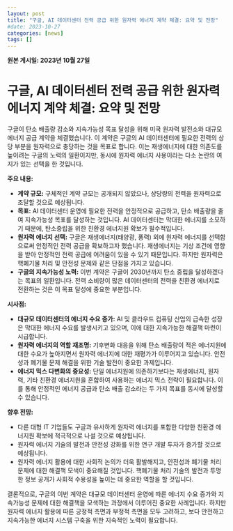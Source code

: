 ```yaml
---
layout: post
title: "구글, AI 데이터센터 전력 공급 위한 원자력 에너지 계약 체결: 요약 및 전망"
#date: 2023-10-27
categories: [news]
tags: []
---
```


**원본 게시일: 2023년 10월 27일**

# 구글, AI 데이터센터 전력 공급 위한 원자력 에너지 계약 체결: 요약 및 전망

구글이 탄소 배출량 감소와 지속가능성 목표 달성을 위해 미국 원자력 발전소와 대규모 에너지 공급 계약을 체결했습니다.  이 계약은 구글의 AI 데이터센터에 필요한 전력의 상당 부분을 원자력으로 충당하는 것을 목표로 합니다.  이는 재생에너지에 대한 의존도를 높이려는 구글의 노력의 일환이지만, 동시에 원자력 에너지 사용이라는 다소 논란의 여지가 있는 선택을 한 것입니다.

**주요 내용:**

* **계약 규모:**  구체적인 계약 규모는 공개되지 않았으나, 상당량의 전력을 원자력으로 조달할 것으로 예상됩니다.
* **목표:**  AI 데이터센터 운영에 필요한 전력을 안정적으로 공급하고, 탄소 배출량을 줄여 지속가능성 목표를 달성하는 것입니다.  AI 데이터센터는 막대한 에너지를 소모하기 때문에, 탄소중립을 위한 친환경 에너지원 확보가 필수적입니다.
* **원자력 에너지 선택:**  구글은 재생에너지(태양광, 풍력) 외에 원자력 에너지를 선택함으로써 안정적인 전력 공급을 확보하고자 했습니다. 재생에너지는 기상 조건에 영향을 받아 안정적인 전력 공급에 어려움이 있을 수 있기 때문입니다.  하지만 원자력은 핵폐기물 처리 및 안전성 문제와 같은 단점을 가지고 있습니다.
* **구글의 지속가능성 노력:**  이번 계약은 구글이 2030년까지 탄소 중립을 달성하겠다는 목표의 일환입니다.  전력 소비량이 많은 데이터센터의 전력을 친환경 에너지로 전환하는 것은 이 목표 달성에 중요한 부분입니다.

**시사점:**

* **대규모 데이터센터의 에너지 수요 증가:**  AI 및 클라우드 컴퓨팅 산업의 급속한 성장은 막대한 에너지 수요를 발생시키고 있으며, 이에 대한 지속가능한 해결책 마련이 시급합니다.
* **원자력 에너지의 역할 재조명:**  기후변화 대응을 위해 탄소 배출량이 적은 에너지원에 대한 수요가 높아지면서 원자력 에너지에 대한 재평가가 이루어지고 있습니다.  안전성과 폐기물 문제 해결을 위한 기술 발전이 중요한 과제입니다.
* **에너지 믹스 다변화의 중요성:**  단일 에너지원에 의존하기보다는 재생에너지, 원자력, 기타 친환경 에너지원을 혼합하여 사용하는 에너지 믹스 전략이 필요합니다. 이를 통해 안정적인 에너지 공급과 탄소 배출 감소라는 두 가지 목표를 동시에 달성할 수 있습니다.

**향후 전망:**

*  다른 대형 IT 기업들도 구글과 유사하게 원자력 에너지를 포함한 다양한 친환경 에너지원 확보에 적극적으로 나설 것으로 예상됩니다.
* 원자력 에너지 기술의 발전과 안전성 강화를 위한 연구 개발 투자가 증가할 것으로 예상됩니다.
*  원자력 에너지 활용에 대한 사회적 논의가 더욱 활발해지고,  안전성과 폐기물 처리 문제에 대한 해결책 모색이 중요해질 것입니다.  핵폐기물 처리 기술의 발전과 투명한 정보 공개가 사회적 수용성을 높이는 데 중요한 역할을 할 것입니다.


결론적으로, 구글의 이번 계약은 대규모 데이터센터 운영에 따른 에너지 수요 증가와 지속가능성 문제에 대한 해결책을 모색하는 과정에서 이루어진 중요한 사례입니다.  하지만 원자력 에너지 활용에 따른 긍정적 측면과 부정적 측면을 모두 고려하고,  보다 안전하고 지속가능한 에너지 시스템 구축을 위한 지속적인 노력이 필요합니다.